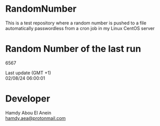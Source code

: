 # RandomNumber    
This is a test repository where a random number is pushed to a file automatically passwordless from a cron job in my Linux CentOS server    
# Random Number of the last run   
6567
      
Last update (GMT +1)    
02/08/24 06:00:01
# Developer    
Hamdy Abou El Anein   
hamdy.aea@protonmail.com
